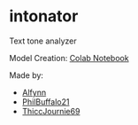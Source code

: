 # intonator

Text tone analyzer

Model Creation: [Colab Notebook](https://drive.google.com/file/d/1VUkNI2pCTOasudQxDirQLjo5FoXxyNpN/view?usp=sharing)

Made by:
- [Alfynn](https://github.com/Alfynn)
- [PhilBuffalo21](https://github.com/PhilBuffalo21)
- [ThiccJournie69](https://github.com/ThiccJournie69)
